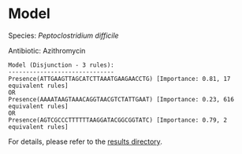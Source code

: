 
# Model

Species: *Peptoclostridium difficile*

Antibiotic: Azithromycin

```
Model (Disjunction - 3 rules):
------------------------------
Presence(ATTGAAGTTAGCATCTTAAATGAAGAACCTG) [Importance: 0.81, 17 equivalent rules]
OR
Presence(AAAATAAGTAAACAGGTAACGTCTATTGAAT) [Importance: 0.23, 616 equivalent rules]
OR
Presence(AGTCGCCCTTTTTTAAGGATACGGCGGTATC) [Importance: 0.79, 2 equivalent rules]

```

For details, please refer to the [results directory](../../../../../results/scm_b/peptoclostridium%20difficile/azithromycin/repeat_5/).

